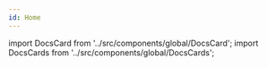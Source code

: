 ```yaml
---
id: Home
---
```


import DocsCard from '../src/components/global/DocsCard';
import DocsCards from '../src/components/global/DocsCards';
